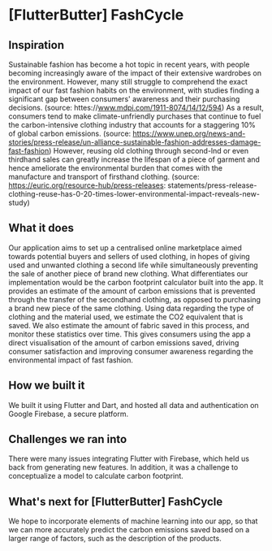 # [FlutterButter] FashCycle

## Inspiration
Sustainable fashion has become a hot topic in recent years, with people becoming increasingly aware of the impact of their extensive wardrobes on the environment. However, many still struggle to comprehend the exact impact of our fast fashion habits on the environment, with studies finding a significant gap between consumers' awareness and their purchasing decisions. (source: httes://www.mdpi.com/1911-8074/14/12/594) As a result, consumers tend to make climate-unfriendly purchases that continue to fuel the carbon-intensive clothing industry that accounts for a staggering 10% of global carbon emissions. (source: https://www.unep.org/news-and-stories/press-release/un-alliance-sustainable-fashion-addresses-damage-fast-fashion)
However, reusing old clothing through second-lnd or even thirdhand sales can greatly increase the lifespan of a piece of garment and hence ameliorate the environmental burden that comes with the manufacture and transport of firsthand clothing. (source: https://euric.org/resource-hub/press-releases:
statements/press-release-clothing-reuse-has-0-20-times-lower-environmental-impact-reveals-new-study)
## What it does
Our application aims to set up a centralised online marketplace aimed towards potential buyers and sellers of used clothing, in hopes of giving used and unwanted clothing a second life while simultaneously preventing the sale of another piece of brand new clothing. What differentiates our implementation would be the carbon footprint calculator built into the app. It provides an estimate of the amount of carbon emissions that is prevented through the transfer of the secondhand clothing, as opposed to purchasing a brand new piece of the same clothing. Using data regarding the type of clothing and the material used, we estimate the CO2 equivalent that is saved. We also estimate the amount of fabric saved in this process, and monitor these statistics over time. This gives consumers using the app a direct visualisation of the amount of carbon emissions saved, driving consumer satisfaction and improving consumer awareness regarding the environmental impact of fast fashion.
## How we built it
We built it using Flutter and Dart, and hosted all data and authentication on Google Firebase, a secure platform.
## Challenges we ran into
There were many issues integrating Flutter with Firebase, which held us back from generating new features. In addition, it was a challenge to conceptualize a model to calculate carbon footprint.

## What's next for [FlutterButter] FashCycle
We hope to incorporate elements of machine learning into our app, so that we can more accurately predict the carbon emissions saved based on a larger range of factors, such as the description of the products.